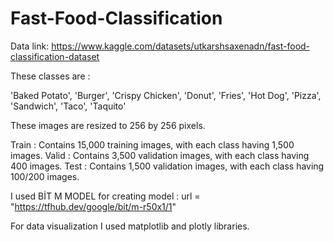 # Fast-Food-Classification

Data link: https://www.kaggle.com/datasets/utkarshsaxenadn/fast-food-classification-dataset

These classes are :

'Baked Potato',
'Burger',
'Crispy Chicken',
'Donut',
'Fries',
'Hot Dog',
'Pizza',
'Sandwich',
'Taco',
'Taquito'

These images are resized to 256 by 256 pixels.

Train : Contains 15,000 training images, with each class having 1,500 images.
Valid : Contains 3,500 validation images, with each class having 400 images.
Test : Contains 1,500 validation images, with each class having 100/200 images.

I used BİT M MODEL for creating model : url = "https://tfhub.dev/google/bit/m-r50x1/1"

 For data visualization I used matplotlib and plotly libraries.
